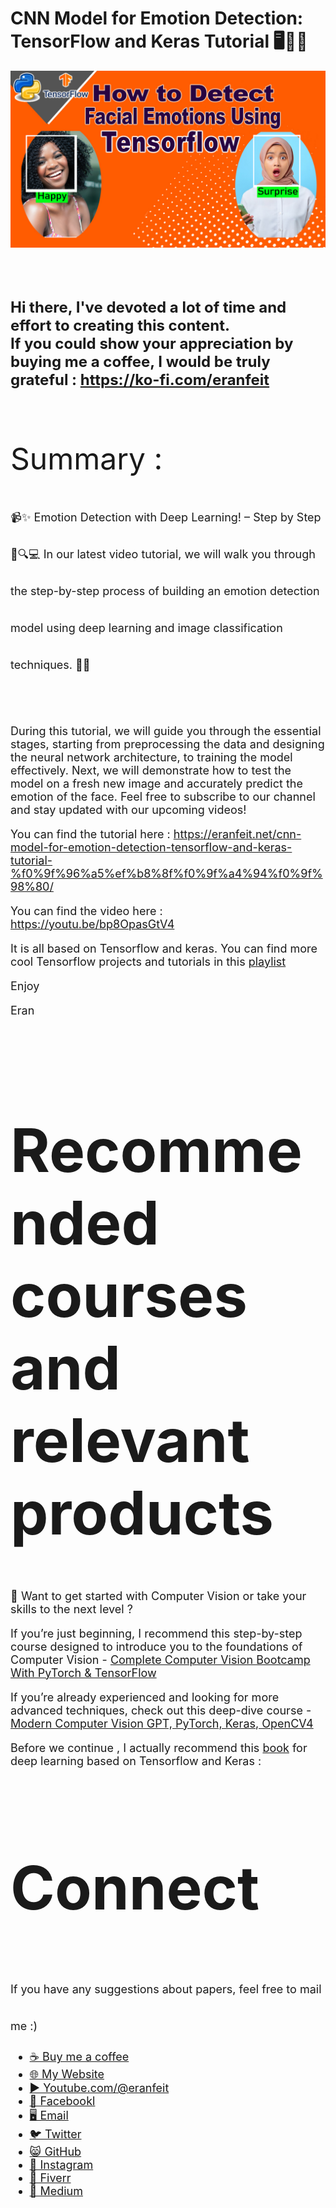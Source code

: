 # CNN Model for Emotion Detection: TensorFlow and Keras Tutorial 🖥️🤔😀

<p align="center">
  <img width="800" src="Tensorflow facial emotions.jpg" "image">
</p>

##
<br/><br/> 

**<font size="5">Hi there,
I've devoted a lot of time and effort to creating this content. <br/> 
If you could show your appreciation by buying me a coffee, I would be truly grateful : https://ko-fi.com/eranfeit**

<br/><br/>
<font size= "7" >
Summary : <br/>

<font size= "4" >
📹✨ Emotion Detection with Deep Learning! – Step by Step 🌟🔍💻
In our latest video tutorial, we will walk you through the step-by-step process of building an emotion detection model using deep learning and image classification techniques. 🤖📸
<br/><br/> 

During this tutorial, we will guide you through the essential stages, starting from preprocessing the data and designing the neural network architecture, to training the model effectively.
Next, we will demonstrate how to test the model on a fresh new image and accurately predict the emotion of the face.
Feel free to subscribe to our channel and stay updated with our upcoming videos!

You can find the tutorial here : https://eranfeit.net/cnn-model-for-emotion-detection-tensorflow-and-keras-tutorial-%f0%9f%96%a5%ef%b8%8f%f0%9f%a4%94%f0%9f%98%80/

You can find the video here : https://youtu.be/bp8OpasGtV4

It is all based on Tensorflow and keras.
You can find more cool Tensorflow projects and tutorials in this [playlist](https://youtube.com/playlist?list=PLdkryDe59y4Ze9_12JhWu3cs-lOGYwYeD)

Enjoy

Eran
<br/><br/> 

</font>

# Recommended courses and relevant products 
<font size= "4" >

🚀 Want to get started with Computer Vision or take your skills to the next level ? 

If you’re just beginning, I recommend this step-by-step course designed to introduce you to the foundations of Computer Vision - [Complete Computer Vision Bootcamp With PyTorch & TensorFlow](https://trk.udemy.com/9LoE7E) 

If you’re already experienced and looking for more advanced techniques, check out this deep-dive course - [Modern Computer Vision GPT, PyTorch, Keras, OpenCV4](https://trk.udemy.com/EEDyMD)

Before we continue , I actually recommend this [book](https://amzn.to/3STWZ2N) for deep learning based on Tensorflow and Keras : 


</font>

# Connect

<font size= "4" >
If you have any suggestions about papers, feel free to mail me :)

- [☕ Buy me a coffee](https://ko-fi.com/eranfeit)
- [🌐 My Website](https://eranfeit.net)
- [▶️ Youtube.com/@eranfeit](https://www.youtube.com/channel/UCTiWJJhaH6BviSWKLJUM9sg)
- [🐙 Facebookl](https://www.facebook.com/groups/3080601358933585)
- [🖥️ Email](mailto:feitgemel@gmail.com)
- [🐦 Twitter](https://twitter.com/eran_feit )
- [😸 GitHub](https://github.com/feitgemel)
- [📸 Instagram](https://www.instagram.com/eran_feit/)
- [🤝 Fiverr ](https://www.fiverr.com/s/mB3Pbb)
- [📝 Medium ](https://medium.com/@feitgemel)


</font>


